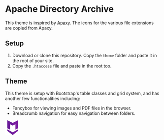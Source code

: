 # Apache Directory Archive
This theme is inspired by [Apaxy](https://github.com/oupala/apaxy). The icons for the various file extensions are copied from Apaxy.

## Setup
1. Download or clone this repository. Copy the `theme` folder and paste it in the root of your site.
2. Copy the `.htaccess` file and paste in the root too.

## Theme
This theme is setup with Bootstrap's table classes and grid system, and has another few functionalities including:
* Fancybox for viewing images and PDF files in the browser.
* Breadcrumb navigation for easy navigation between folders.

![alt text](https://github.com/adam-p/markdown-here/raw/master/src/common/images/icon48.png "Logo Title Text 1")
